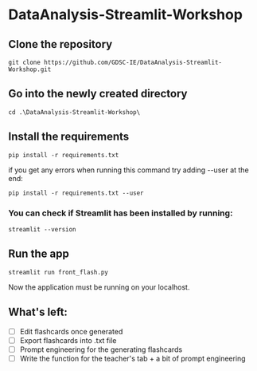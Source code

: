 # DataAnalysis-Streamlit-Workshop

## Clone the repository
```
git clone https://github.com/GDSC-IE/DataAnalysis-Streamlit-Workshop.git
```

## Go into the newly created directory
```
cd .\DataAnalysis-Streamlit-Workshop\
```

## Install the requirements
```
pip install -r requirements.txt
```
if you get any errors when running this command try adding --user at the end:
```
pip install -r requirements.txt --user
```

### You can check if Streamlit has been installed by running:
```
streamlit --version
```

## Run the app
```
streamlit run front_flash.py
```

Now the application must be running on your localhost.

## What's left:

- [ ] Edit flashcards once generated
- [ ] Export flashcards into .txt file
- [ ] Prompt engineering for the generating flashcards 
- [ ] Write the function for the teacher's tab + a bit of prompt engineering
